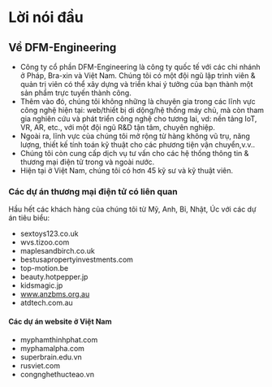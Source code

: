 # Lời nói đầu

## Về DFM-Engineering

- Công ty cổ phần DFM-Engineering là công ty quốc tế với các chi nhánh ở Pháp, Bra-xin và Việt Nam. Chúng tôi có một đội ngũ lập trình viên & quản trị viên có thể xây dựng và triển khai ý tưởng của bạn thành một sản phẩm trực tuyến thành công.
- Thêm vào đó, chúng tôi không những là chuyên gia trong các lĩnh vực công nghệ hiện tại: web/thiết bị di dộng/hệ thống máy chủ, mà còn tham gia nghiên cứu và phát triển công nghệ cho tương lai, vd: nền tảng IoT, VR, AR, etc., với một đội ngũ R&D tận tâm, chuyên nghiệp.
- Ngoài ra, lĩnh vực của chúng tôi mở rộng từ hàng không vũ trụ, năng lượng, thiết kế tính toán kỹ thuật cho các phương tiện vận chuyển,v.v..
- Chúng tôi còn cung cấp dịch vụ tư vấn cho các hệ thống thông tin & thương mại điện tử trong và ngoài nước.
- Hiện tại ở Việt Nam, chúng tôi có hơn 45 kỹ sư và kỹ thuật viên.

### Các dự án thương mại điện tử có liên quan

Hầu hết các khách hàng của chúng tôi từ Mỹ, Anh, Bỉ, Nhật, Úc với các dự án tiêu biểu:

- sextoys123.co.uk
- wvs.tizoo.com
- maplesandbirch.co.uk
- bestusapropertyinvestments.com
- top-motion.be
- beauty.hotpepper.jp
- kidsmagic.jp
- www.anzbms.org.au
- atdtech.com.au

#### Các dự án website ở Việt Nam

- myphamthinhphat.com
- myphamalpha.com
- superbrain.edu.vn
- rusviet.com
- congnghethucteao.vn



